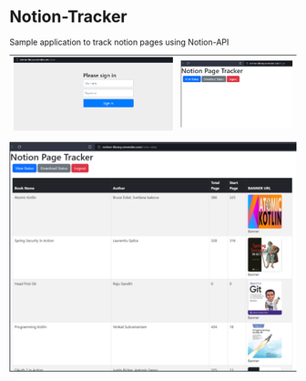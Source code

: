 # Notion-Tracker
Sample application to track notion pages using Notion-API

| <img src="img/notion-tracker-login.png" />                         | <img src="img/notion-tracker-homepage.png" /> |
|--------------------------------------------------------------------|----------------------------------------------|
<img src="img/notion-tracker-viewstatus.png" />


